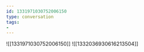 ```yaml
---
id: 1331971030752006150
type: conversation
tags:
- 
---
```

![[1331971030752006150]]
![[1332036930616213504]]

